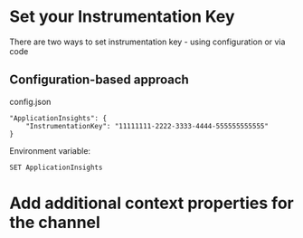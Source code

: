 Set your Instrumentation Key
============================
There are two ways to set instrumentation key - using configuration or via code

Configuration-based approach
----------------------------
config.json
```
"ApplicationInsights": {
    "InstrumentationKey": "11111111-2222-3333-4444-555555555555"
}
```
Environment variable:
```
SET ApplicationInsights
```


Add additional context properties for the channel
=================================================


